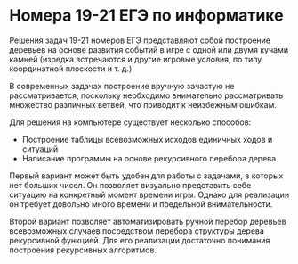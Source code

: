 # Номера 19-21 ЕГЭ по информатике

Решения задач 19-21 номеров ЕГЭ представляют собой построение деревьев на основе развития событий в игре с одной или двумя кучами камней (изредка встречаются и другие игровые условия, по типу координатной плоскости и т. д.)

В современных задачах построение вручную зачастую не рассматривается, поскольку необходимо внимательно рассматривать множество различных ветвей, что приводит к неизбежным ошибкам.

Для решения на компьютере существует несколько способов:
- Построение таблицы всевозможных исходов единичных ходов и ситуаций
- Написание программы на основе рекурсивного перебора дерева

Первый вариант может быть удобен для работы с задачами, в которых нет больших чисел. Он позволяет визуально представить себе ситуацию на конкретный момент времени игры. Однако для реализации он требует довольно много времени и предельной внимательности.

Второй вариант позволяет автоматизировать ручной перебор деревьев всевозможных случаев посредством перебора структуры дерева рекурсивной функцией. Для его реализации достаточно понимания построения рекурсивных алгоритмов.
